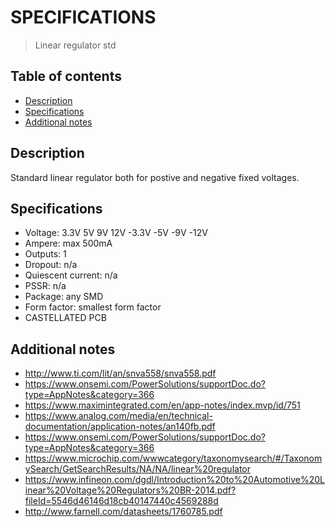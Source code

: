 # SPECIFICATIONS
> Linear regulator std

## Table of contents
* [Description](#description)
* [Specifications](#specifications)
* [Additional notes](#additional-notes)

## Description
Standard linear regulator both for postive and negative fixed voltages.

## Specifications
* Voltage: 3.3V 5V 9V 12V -3.3V -5V -9V -12V
* Ampere: max 500mA
* Outputs: 1
* Dropout: n/a
* Quiescent current: n/a
* PSSR: n/a
* Package: any SMD
* Form factor: smallest form factor
* CASTELLATED PCB


## Additional notes
* http://www.ti.com/lit/an/snva558/snva558.pdf
* https://www.onsemi.com/PowerSolutions/supportDoc.do?type=AppNotes&category=366
* https://www.maximintegrated.com/en/app-notes/index.mvp/id/751
* https://www.analog.com/media/en/technical-documentation/application-notes/an140fb.pdf
* https://www.onsemi.com/PowerSolutions/supportDoc.do?type=AppNotes&category=366
* https://www.microchip.com/wwwcategory/taxonomysearch/#/TaxonomySearch/GetSearchResults/NA/NA/linear%20regulator
* https://www.infineon.com/dgdl/Introduction%20to%20Automotive%20Linear%20Voltage%20Regulators%20BR-2014.pdf?fileId=5546d46146d18cb40147440c4569288d
* http://www.farnell.com/datasheets/1760785.pdf
